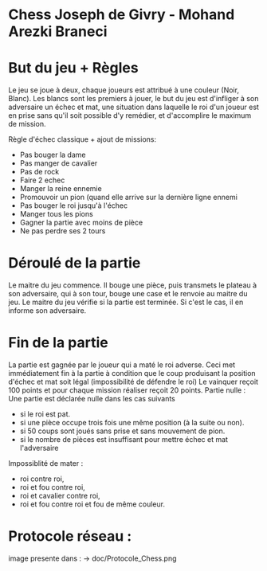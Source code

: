 # Chess Joseph de Givry - Mohand Arezki Braneci
# But du jeu + Règles 
Le jeu se joue à deux, chaque joueurs est attribué à une couleur (Noir, Blanc). Les blancs sont les premiers à jouer, le but du jeu 
est d'infliger à son adversaire un échec et mat, une situation dans laquelle le roi d'un joueur est en prise sans qu'il soit possible d'y remédier, et 
d'accomplire le maximum de mission.

Règle d'échec classique + ajout de missions:
- Pas bouger la dame
- Pas manger de cavalier 
- Pas de rock
- Faire 2 echec
- Manger la reine ennemie
- Promouvoir un pion (quand elle arrive sur la dernière ligne ennemi
- Pas bouger le roi jusqu'à l'échec
- Manger tous les pions 
- Gagner la partie avec moins de pièce
- Ne pas perdre ses 2 tours

# Déroulé de la partie
Le maitre du jeu commence. Il bouge une pièce, puis transmets le plateau à son adversaire,
qui à son tour, bouge une case et le renvoie au maitre du jeu. Le maitre du jeu vérifie si la partie est terminée.
Si c'est le cas, il en informe son adversaire.

# Fin de la partie
La partie est gagnée par le joueur qui a maté le roi adverse. 
Ceci met immédiatement fin à la partie à condition que le coup produisant la position d'échec et mat soit légal (impossibilité de défendre le roi)
Le vainquer reçoit 100 points et pour chaque mission réaliser reçoit 20 points.
Partie nulle : Une partie est déclarée nulle dans les cas suivants
- si le roi est pat.
- si une pièce occupe trois fois une même position (à la suite ou non).
- si 50 coups sont joués sans prise et sans mouvement de pion.
- si le nombre de pièces est insuffisant pour mettre échec et mat l'adversaire

Impossiblité de mater :
- roi contre roi,
- roi et fou contre roi,
- roi et cavalier contre roi,
- roi et fou contre roi et fou de même couleur.

# Protocole réseau :
image presente dans : -> doc/Protocole_Chess.png
